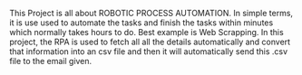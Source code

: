 This Project is all about ROBOTIC PROCESS AUTOMATION. In simple terms, it is use used to automate the tasks and finish the tasks within minutes which normally takes hours to do. Best example is Web Scrapping.
In this project, the RPA is used to fetch all all the details automatically and convert that information into an csv file and then it will automatically send this .csv file to the email given.
